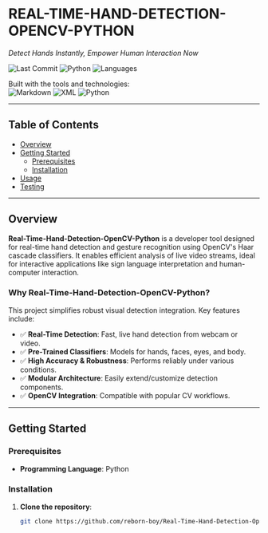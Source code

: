 # REAL-TIME-HAND-DETECTION-OPENCV-PYTHON

*Detect Hands Instantly, Empower Human Interaction Now*

![Last Commit](https://img.shields.io/badge/last%20commit-october%202024-blue)
![Python](https://img.shields.io/badge/python-100%25-blue)
![Languages](https://img.shields.io/badge/languages-1-blue)

Built with the tools and technologies:  
![Markdown](https://img.shields.io/badge/-Markdown-informational) ![XML](https://img.shields.io/badge/-XML-blue) ![Python](https://img.shields.io/badge/-Python-blue)

---

## Table of Contents

- [Overview](#overview)
- [Getting Started](#getting-started)
  - [Prerequisites](#prerequisites)
  - [Installation](#installation)
- [Usage](#usage)
- [Testing](#testing)

---

## Overview

**Real-Time-Hand-Detection-OpenCV-Python** is a developer tool designed for real-time hand detection and gesture recognition using OpenCV's Haar cascade classifiers. It enables efficient analysis of live video streams, ideal for interactive applications like sign language interpretation and human-computer interaction.

### Why Real-Time-Hand-Detection-OpenCV-Python?

This project simplifies robust visual detection integration. Key features include:

- ✅ **Real-Time Detection**: Fast, live hand detection from webcam or video.
- ✅ **Pre-Trained Classifiers**: Models for hands, faces, eyes, and body.
- ✅ **High Accuracy & Robustness**: Performs reliably under various conditions.
- ✅ **Modular Architecture**: Easily extend/customize detection components.
- ✅ **OpenCV Integration**: Compatible with popular CV workflows.

---

## Getting Started

### Prerequisites

- **Programming Language**: Python

### Installation

1. **Clone the repository**:

   ```bash
   git clone https://github.com/reborn-boy/Real-Time-Hand-Detection-OpenCV-Python
